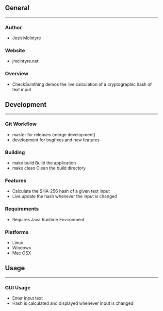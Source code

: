 ## General
____________

### Author
* Josh McIntyre

### Website
* jmcintyre.net

### Overview
* CheckSumthing demos the live calculation of a cryptographic hash of text input

## Development
________________

### Git Workflow
* master for releases (merge development)
* development for bugfixes and new features

### Building
* make build
Build the application
* make clean
Clean the build directory

### Features
* Calculate the SHA-256 hash of a given text input
* Live update the hash whenever the input is changed

### Requirements
* Requires Java Runtime Environment

### Platforms
* Linux
* Windows
* Mac OSX

## Usage
____________

### GUI Usage
* Enter input text
* Hash is calculated and displayed whenever input is changed
